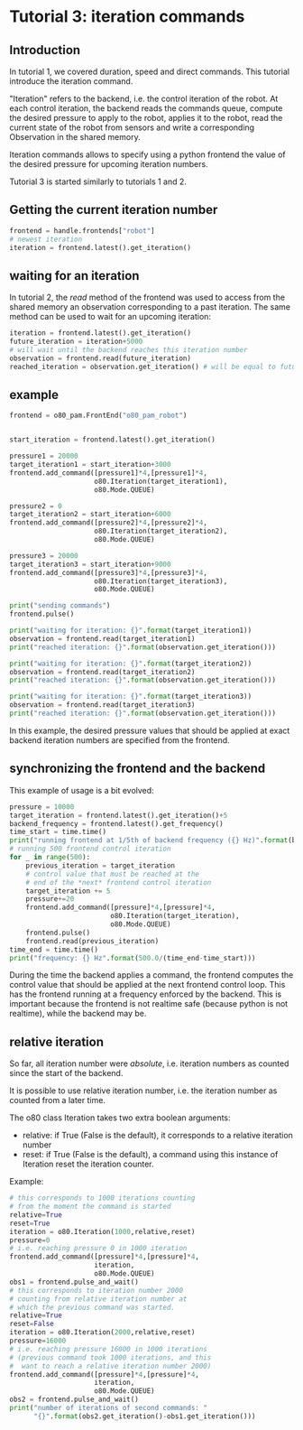 # Tutorial 3: iteration commands

## Introduction

In tutorial 1, we covered duration, speed and direct commands. This tutorial introduce the iteration command.

"Iteration" refers to the backend, i.e. the control iteration of the robot. At each control iteration, the backend reads the commands queue, compute the desired pressure to apply to the robot, applies it to the robot, read the current state of the robot from sensors and write a corresponding Observation in the shared memory.

Iteration commands allows to specify using a python frontend the value of the desired pressure for upcoming iteration numbers.

Tutorial 3 is started similarly to tutorials 1 and 2.

## Getting the current iteration number

```python
frontend = handle.frontends["robot"]
# newest iteration
iteration = frontend.latest().get_iteration()
```

## waiting for an iteration

In tutorial 2, the *read* method of the frontend was used to access from the shared memory an observation corresponding to a past iteration.
The same method can be used to wait for an upcoming iteration:

```python
iteration = frontend.latest().get_iteration()
future_iteration = iteration+5000
# will wait until the backend reaches this iteration number
observation = frontend.read(future_iteration)
reached_iteration = observation.get_iteration() # will be equal to future_iteration
```

## example

```python
frontend = o80_pam.FrontEnd("o80_pam_robot")


start_iteration = frontend.latest().get_iteration()

pressure1 = 20000
target_iteration1 = start_iteration+3000
frontend.add_command([pressure1]*4,[pressure1]*4,
                     o80.Iteration(target_iteration1),
                     o80.Mode.QUEUE)

pressure2 = 0
target_iteration2 = start_iteration+6000
frontend.add_command([pressure2]*4,[pressure2]*4,
                     o80.Iteration(target_iteration2),
                     o80.Mode.QUEUE)

pressure3 = 20000
target_iteration3 = start_iteration+9000
frontend.add_command([pressure3]*4,[pressure3]*4,
                     o80.Iteration(target_iteration3),
                     o80.Mode.QUEUE)

print("sending commands")
frontend.pulse()

print("waiting for iteration: {}".format(target_iteration1))
observation = frontend.read(target_iteration1)
print("reached iteration: {}".format(observation.get_iteration()))

print("waiting for iteration: {}".format(target_iteration2))
observation = frontend.read(target_iteration2)
print("reached iteration: {}".format(observation.get_iteration()))

print("waiting for iteration: {}".format(target_iteration3))
observation = frontend.read(target_iteration3)
print("reached iteration: {}".format(observation.get_iteration()))
```

In this example, the desired pressure values that should be applied at exact backend iteration numbers are specified from the frontend.

## synchronizing the frontend and the backend

This example of usage is a bit evolved:


```python
pressure = 10000
target_iteration = frontend.latest().get_iteration()+5
backend_frequency = frontend.latest().get_frequency()
time_start = time.time()
print("running frontend at 1/5th of backend frequency ({} Hz)".format(backend_frequency/5.0))
# running 500 frontend control iteration
for _ in range(500):
    previous_iteration = target_iteration
    # control value that must be reached at the 
    # end of the *next* frontend control iteration
    target_iteration += 5
    pressure+=20
    frontend.add_command([pressure]*4,[pressure]*4,
                         o80.Iteration(target_iteration),
                         o80.Mode.QUEUE)
    frontend.pulse()
    frontend.read(previous_iteration)
time_end = time.time()
print("frequency: {} Hz".format(500.0/(time_end-time_start)))
```
 
During the time the backend applies a command, the frontend computes the control value that should be applied at the next frontend control loop. This has the frontend running at a frequency enforced by the backend. This is important because the frontend is not realtime safe (because python is not realtime), while the backend may be.


## relative iteration

So far, all iteration number were *absolute*, i.e. iteration numbers as counted since the start of the backend.

It is possible to use relative iteration number, i.e. the iteration number as counted from a later time.

The o80 class Iteration takes two extra boolean arguments:

- relative: if True (False is the default), it corresponds to a relative iteration number
- reset: if True (False is the default), a command using this instance of Iteration reset the iteration counter.

Example:

```python
# this corresponds to 1000 iterations counting                                                                                                                                                                                                                                            
# from the moment the command is started                                                                                                                                                                                                                                                  
relative=True
reset=True
iteration = o80.Iteration(1000,relative,reset)
pressure=0
# i.e. reaching pressure 0 in 1000 iteration                                                                                                                                                                                                                                              
frontend.add_command([pressure]*4,[pressure]*4,
                     iteration,
                     o80.Mode.QUEUE)
obs1 = frontend.pulse_and_wait()
# this corresponds to iteration number 2000                                                                                                                                                                                                                                               
# counting from relative iteration number at                                                                                                                                                                                                                                              
# which the previous command was started.                                                                                                                                                                                                                                                 
relative=True
reset=False
iteration = o80.Iteration(2000,relative,reset)
pressure=16000
# i.e. reaching pressure 16000 in 1000 iterations                                                                                                                                                                                                                                         
# (previous command took 1000 iterations, and this                                                                                                                                                                                                                                        
#  want to reach a relative iteration number 2000)                                                                                                                                                                                                                                        
frontend.add_command([pressure]*4,[pressure]*4,
                     iteration,
                     o80.Mode.QUEUE)
obs2 = frontend.pulse_and_wait()
print("number of iterations of second commands: "
      "{}".format(obs2.get_iteration()-obs1.get_iteration()))
```






